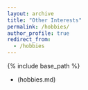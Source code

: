 ```yaml
---
layout: archive
title: "Other Interests"
permalink: /hobbies/
author_profile: true
redirect_from:
  - /hobbies
---
```


{% include base_path %}

* (hobbies.md)


#
